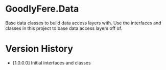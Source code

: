# GoodlyFere.Data

Base data classes to build data access layers with.  Use the interfaces and classes
in this project to base data access layers off of.

# Version History
- [1.0.0.0] Initial interfaces and classes